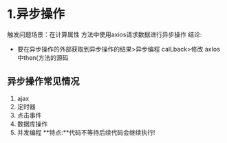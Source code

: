 # 1.异步操作
触发问题场景：在计算属性 方法中使用axios请求数据进行异步操作
结论:
- 要在异步操作的外部获取到异步操作的结果>异步编程 calLback>修改 axIos中then(方法的源码
## 异步操作常见情况
1. ajax
2. 定时器 
3. 点击事件
4. 数据库操作
5. 并发编程
**特点:**代码不等待后续代码会继续执行!